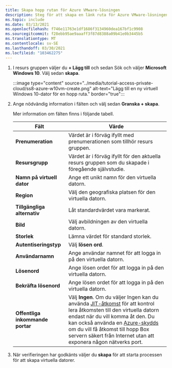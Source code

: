 ```yaml
---
title: Skapa hopp rutan för Azure VMware-lösningen
description: Steg för att skapa en länk ruta för Azure VMware-lösningen.
ms.topic: include
ms.date: 03/13/2021
ms.openlocfilehash: f746e11763e1df1686f3134960dea167bf1c9908
ms.sourcegitcommit: f28ebb95ae9aaaff3f87d8388a09b41e0b3445b5
ms.translationtype: MT
ms.contentlocale: sv-SE
ms.lasthandoff: 03/30/2021
ms.locfileid: "103462275"
---
```

<!-- Used in deploy-azure-vmware-solution.md and tutorial-access-private-cloud.md -->

1. I resurs gruppen väljer du **+ Lägg till** och sedan Sök och väljer **Microsoft Windows 10**. Välj sedan **skapa**.

   :::image type="content" source="../media/tutorial-access-private-cloud/ss8-azure-w10vm-create.png" alt-text="Lägg till en ny virtuell Windows 10-dator för en hopp ruta." border="true":::

1. Ange nödvändig information i fälten och välj sedan **Granska + skapa**. 

   Mer information om fälten finns i följande tabell.

   | Fält | Värde |
   | --- | --- |
   | **Prenumeration** | Värdet är i förväg ifyllt med prenumerationen som tillhör resurs gruppen. |
   | **Resursgrupp** | Värdet är i förväg ifyllt för den aktuella resurs gruppen som du skapade i föregående självstudie.  |
   | **Namn på virtuell dator** | Ange ett unikt namn för den virtuella datorn. |
   | **Region** | Välj den geografiska platsen för den virtuella datorn. |
   | **Tillgängliga alternativ** | Låt standardvärdet vara markerat. |
   | **Bild** | Välj avbildningen av den virtuella datorn. |
   | **Storlek** | Lämna värdet för standard storlek. |
   | **Autentiseringstyp**  | Välj **lösen ord**. |
   | **Användarnamn** | Ange användar namnet för att logga in på den virtuella datorn. |
   | **Lösenord** | Ange lösen ordet för att logga in på den virtuella datorn. |
   | **Bekräfta lösenord** | Ange lösen ordet för att logga in på den virtuella datorn. |
   | **Offentliga inkommande portar** | Välj **Ingen**. Om du väljer Ingen kan du använda [JIT-åtkomst](../../security-center/security-center-just-in-time.md#jit-configure) för att kontrol lera åtkomsten till den virtuella datorn endast när du vill komma åt den. Du kan också använda en [Azure-skydds](../../bastion/tutorial-create-host-portal.md) om du vill få åtkomst till hopp Box servern säkert från Internet utan att exponera någon nätverks port.  |


1. När verifieringen har godkänts väljer du **skapa** för att starta processen för att skapa virtuella datorer.

